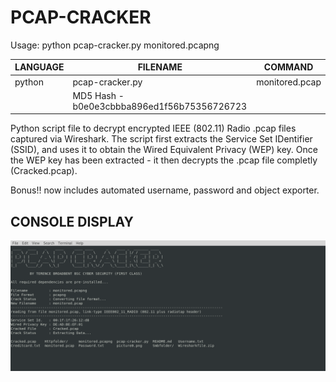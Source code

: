 # PCAP-CRACKER

Usage: python pcap-cracker.py monitored.pcapng

| LANGUAGE | FILENAME | COMMAND |
|--------  |--------- |---------|
| python | pcap-cracker.py | monitored.pcap |
| |MD5 Hash - b0e0e3cbbba896ed1f56b75356726723 |

Python script file to decrypt encrypted IEEE (802.11) Radio .pcap files captured via Wireshark. 
The script first extracts the Service Set IDentifier (SSID), and uses it to obtain the Wired Equivalent Privacy (WEP) key.
Once the WEP key has been extracted - it then decrypts the .pcap file completly (Cracked.pcap).

Bonus!! now includes automated username, password and object exporter.

## CONSOLE DISPLAY
![Screenshot](picture1.png) 
